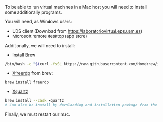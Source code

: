 


To be able to run virtual machines in a Mac host you will need to install some additionally programs. 

You will need, as Windows users:

- UDS client (Download from  https://laboratoriovirtual.eps.uam.es)
- Microsoft remote desktop (app store)

Additionally, we will need to install:

- Install [Brew](https://brew.sh/)
```bash
/bin/bash -c "$(curl -fsSL https://raw.githubusercontent.com/Homebrew/install/HEAD/install.sh)"
```

- [Xfreerdp](https://formulae.brew.sh/formula/freerdp) from brew:
```bash
brew install freerdp
```
- [Xquartz](https://www.xquartz.org/)
```bash
brew install --cask xquartz 
# Can also be install by downloading and installation package from the web
````
Finally, we must restart our mac. 